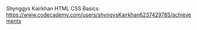 Shynggys Kairkhan
HTML CSS Basics: https://www.codecademy.com/users/shyngysKairkhan6237429785/achievements
